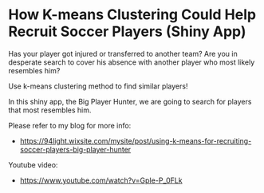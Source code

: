 # How K-means Clustering Could Help Recruit Soccer Players (Shiny App)

Has your player got injured or transferred to another team? Are you in desperate search to cover his absence with another player who most likely resembles him? 

Use k-means clustering method to find similar players!

In this shiny app, the Big Player Hunter, we are going to search for players that most resembles him.

Please refer to my blog for more info:

- https://94light.wixsite.com/mysite/post/using-k-means-for-recruiting-soccer-players-big-player-hunter

Youtube video: 
- https://www.youtube.com/watch?v=GpIe-P_0FLk
